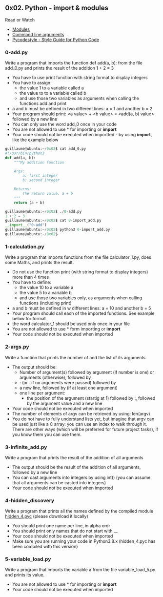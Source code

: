 ## 0x02. Python - import & modules

Read or Watch

* [Modules](https://docs.python.org/3/tutorial/modules.html)
* [Command line arguments](https://docs.python.org/3/tutorial/stdlib.html#command-line-arguments)
* [Pycodestyle - Style Guide for Python Code](https://pypi.org/project/pycodestyle/)

### 0-add.py
Write a program that imports the function def add(a, b): from the file add_0.py and prints the result of the addition 1 + 2 = 3

* You have to use print function with string format to display integers
* You have to assign:
    - the value 1 to a variable called a
    - the value to to a variable called b
    - and use those two variables as arguments when calling the functions add and print
* a and b must be defined in two different lines: a = 1 and another b = 2
* Your program should print: \<a value\> + \<b value\> = \<add(a, b) value\> followed by a new line
* You can only use the word add_0 once in your code
* You are not allowed to use * for importing or __import__
* Your code should not be executed when importted - by using __import__, like the example below
```python
guillaume@ubuntu:~/0x02$ cat add_0.py
#!/usr/bin/python3
def add(a, b):
    """My addition function

    Args:
        a: first integer
        b: second integer

    Returns:
        The return value. a + b
    """
    return (a + b)

guillaume@ubuntu:~/0x02$ ./0-add.py
1 + 2 = 3
guillaume@ubuntu:~/0x02$ cat 0-import_add.py
__import__("0-add")
guillaume@ubuntu:~/0x02$ python3 0-import_add.py 
guillaume@ubuntu:~/0x02$ 
```

### 1-calculation.py

Write a program that imports functions from the file calculator_1.py, does some Maths, and prints the result.

* Do not use the function print (with string format to display integers) more than 4 times
* You have to define:
    - the value 10 to a variable a
    - the value 5 to a variable b
    - and use those two variables only, as arguments when calling functions (including print)
* a and b must be defined in w different lines: a = 10 and another b = 5
* Your program should call each of the imported functions. See example below for format
* the word calculator_1 should be used only once in your file
* You are not allowed to use * form importing or __import__
* Your code should not be executed when imported

### 2-args.py
Write a function that prints the number of and the list of its arguments
* The output should be:
    - Number of argument(s) followed by argument (if number is one) or arguments (otherwise), followed by
    - : (or . if no arguments were passed) followed by
    - a new line, followed by (if at least one argument)
    - one line per argument:
        - the position of the argument (startig at 1) followed by :, followed by the argument value and a new line
* Your code should not be executed when imported
* The number of elements of argv can be retrieved by using: len(argv)
* You do not have to fully understand lists yet, but imagine that argv can be used just like a C array: you can use an index to walk through it. There are other ways (which will be preferred for future project tasks), if you know them you can use them.

### 3-infinite_add.py

Write a program that prints the result of the addition of all arguments

* The output should be the result of the addition of all arguments, followed by a new line
* You can cast arguments into integers by using int() (you can assume that all arguments can be casted into integers)
* Your code should not be executed when imported

### 4-hidden_discovery

Write a program that prints all the names defined by the compiled module [hidden_4.pyc](https://intranet.alxswe.com/projects/239#quiz-completed) (please download it locally)

* You should print one name per line, in alpha ordr
* You should print only names that do not start with __
* Your code should not be executed when imported
* Make sure you are running your code in Python3.8.x (hidden_4.pyc has been compiled with this version)

### 5-variable_load.py

Write a program that imports the variable a from the file variable_load_5.py and prints its value.
* You are not allowed to use * for importing or __import__
* Your code should not be executed when imported

